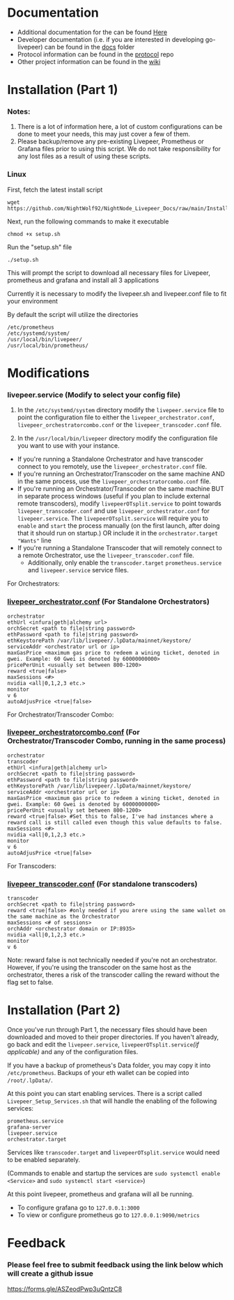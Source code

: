 # Documentation

* Additional documentation for the  can be found [Here](https://github.com/NightWolf92/NightNode_Livepeer_Docs/tree/main/Documentation) 
* Developer documentation (i.e. if you are interested in developing go-livepeer) can be found in the [docs](https://github.com/livepeer/go-livepeer/blob/master/doc) folder
* Protocol information can be found in the [protocol](https://github.com/livepeer/protocol) repo
* Other project information can be found in the [wiki](https://github.com/livepeer/wiki/wiki)


# Installation (Part 1)
### Notes: 
1. There is a lot of information here, a lot of custom configurations can be done to meet your needs, this may just cover a few of them.
2. Please backup/remove any pre-existing Livepeer, Prometheus or Grafana files prior to using this script. We do not take responsibility for any lost files as a result of using these scripts. 

### Linux

First, fetch the latest install script 
```
wget https://github.com/NightWolf92/NightNode_Livepeer_Docs/raw/main/Install/Linux/setup.sh
```
Next, run the following commands to make it executable

```
chmod +x setup.sh
```

Run the "setup.sh" file

```
./setup.sh
```

This will prompt the script to download all necessary files for Livepeer, prometheus and grafana and install all 3 applications

Currently it is necessary to modify the livepeer.sh and livepeer.conf file to fit your environment

By default the script will utilize the directories
```
/etc/prometheus
/etc/systemd/system/
/usr/local/bin/livepeer/
/usr/local/bin/prometheus/
```

# Modifications

### livepeer.service (Modify to select your config file)

1. In the ```/etc/systemd/system``` directory modify the ```livepeer.service``` file to point the configuration file to either the ```livepeer_orchestrator.conf```, ```livepeer_orchestratorcombo.conf``` or the ```livepeer_transcoder.conf``` file. 

2. In the ```/usr/local/bin/livepeer``` directory modify the configuration file you want to use with your instance. 
  * If you're running a Standalone Orchestrator and have transcoder connect to you remotely, use the ```livepeer_orchestrator.conf``` file. 
  * If you're running an Orchestrator/Transcoder on the same machine AND in the same process, use the ```livepeer_orchestratorcombo.conf``` file.
  * If you're running an Orchestrator/Transcoder on the same machine BUT in separate process windows (useful if you plan to include external remote transcoders), modify ```livepeerOTsplit.service``` to point towards ```livepeer_transcoder.conf``` and use ```livepeer_orchestrator.conf``` for ```livepeer.service```. The ```livepeerOTsplit.service``` will require you to ```enable``` and ```start``` the process manually (on the first launch, after doing that it should run on startup.) OR include it in the ```orchestrator.target``` ```"Wants"``` line
  * If you're running a Standalone Transcoder that will remotely connect to a remote Orchestrator, use the ```livepeer_transcoder.conf``` file.
    * Additionally, only enable the ```transcoder.target``` ```prometheus.service``` and ```livepeer.service``` service files.

For Orchestrators:
### [livepeer_orchestrator.conf](https://github.com/NightWolf92/NightNode_Livepeer_Docs/blob/main/Install/Linux/livepeer_orchestrator.conf) (For Standalone Orchestrators)

```
orchestrator
ethUrl <infura|geth|alchemy url>
orchSecret <path to file|string password>
ethPassword <path to file|string password>
ethKeystorePath /var/lib/livepeer/.lpData/mainnet/keystore/
serviceAddr <orchestrator url or ip>
maxGasPrice <maximum gas price to redeem a wining ticket, denoted in gwei. Example: 60 Gwei is denoted by 60000000000>
pricePerUnit <usually set between 800-1200>
reward <true|false>
maxSessions <#>
nvidia <all|0,1,2,3 etc.>
monitor 
v 6
autoAdjusPrice <true|false>
```

For Orchestrator/Transcoder Combo:
### [livepeer_orchestratorcombo.conf](https://github.com/NightWolf92/NightNode_Livepeer_Docs/blob/main/Install/Linux/livepeer_orchestratorcombo.conf) (For Orchestrator/Transcoder Combo, running in the same process)

```
orchestrator
transcoder
ethUrl <infura|geth|alchemy url>
orchSecret <path to file|string password>
ethPassword <path to file|string password>
ethKeystorePath /var/lib/livepeer/.lpData/mainnet/keystore/
serviceAddr <orchestrator url or ip>
maxGasPrice <maximum gas price to redeem a wining ticket, denoted in gwei. Example: 60 Gwei is denoted by 60000000000>
pricePerUnit <usually set between 800-1200>
reward <true|false> #Set this to false, I've had instances where a reward call is still called even though this value defaults to false.
maxSessions <#>
nvidia <all|0,1,2,3 etc.>
monitor 
v 6
autoAdjusPrice <true|false>
```

For Transcoders: 
### [livepeer_transcoder.conf](https://github.com/NightWolf92/NightNode_Livepeer_Docs/blob/main/Install/Linux/livepeer_transcoder.conf) (For standalone transcoders)

```
transcoder
orchSecret <path to file|string password>
reward <true|false> #only needed if you arere using the same wallet on the same machine as the Orchestrator
maxSessions <# of sessions>
orchAddr <orchestrator domain or IP:8935>
nvidia <all|0,1,2,3 etc.>
monitor 
v 6
```
Note: reward false is not technically needed if you're not an orchestrator. However, if you're using the transcoder on the same host as the orchestrator, theres a risk of the transcoder calling the reward without the flag set to false. 


# Installation (Part 2)

Once you've run through Part 1, the necessary files should have been downloaded and moved to their proper directories. If you haven't already, go back and edit the ```livepeer.service```, ```livepeerOTsplit.service```*(if applicable)* and any of the configuration files. 

If you have a backup of prometheus's Data folder, you may copy it into ```/etc/prometheus```.
Backups of your eth wallet can be copied into ```/root/.lpData/```.

At this point you can start enabling services. 
There is a script called ```Livepeer_Setup_Services.sh``` that will handle the enabling of the following services:

```
prometheus.service
grafana-server 
livepeer.service
orchestrator.target
```

Services like ```transcoder.target``` and ```livepeerOTsplit.service``` would need to be enabled separately.

(Commands to enable and startup the services are ```sudo systemctl enable <Service>``` and ```sudo systemctl start <service>```)

At this point livepeer, prometheus and grafana will all be running. 
 * To configure grafana go to ```127.0.0.1:3000```
 * To view or configure prometheus go to ```127.0.0.1:9090/metrics```

# Feedback

### Please feel free to submit feedback using the link below which will create a github issue
https://forms.gle/ASZeodPwp3uQntzC8

